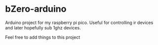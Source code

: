 # bZero-arduino

Arduino project for my raspberry pi pico. Useful for controlling ir devices and later hopefully sub 1ghz devices.

Feel free to add things to this project
